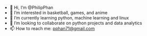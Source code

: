 - 👋 Hi, I’m @PhilipPhan
- 👀 I’m interested in basketball, games, and anime
- 🌱 I’m currently learning python, machine learning and linux
- 💞️ I’m looking to collaborate on python projects and data analytics
- 📫 How to reach me: pphan71@gmail.com

<!---
PhilipPhan/PhilipPhan is a ✨ special ✨ repository because its `README.md` (this file) appears on your GitHub profile.
You can click the Preview link to take a look at your changes.
--->
